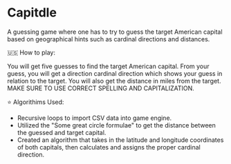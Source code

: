 # Capitdle
A guessing game where one has to try to guess the target American capital based on geographical hints such as cardinal directions and distances. 

🇺🇸 How to play:

You will get five guesses to find the target American capital. From your guess, you will get a direction cardinal direction which shows your guess in relation to the target. You will also get the distance in miles from the target. MAKE SURE TO USE CORRECT SPELLING AND CAPITALIZATION.  


⭐️ Algorithims Used: 
- Recursive loops to import CSV data into game engine. 
- Utilized the "Some great circle formulae" to get the distance between the guessed and target capital. 
- Created an algorithm that takes in the latitude and longitude coordinates of both capitals, then calculates and assigns the proper cardinal direction. 




